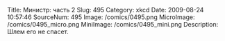 Title: Министр: часть 2 
Slug: 495 
Category: xkcd 
Date: 2009-08-24 10:57:46 
SourceNum: 495 
Image: /comics/0495.png 
MicroImage: /comics/0495_micro.png 
MiniImage: /comics/0495_mini.png 
Description: Шлем его не спасет. 

